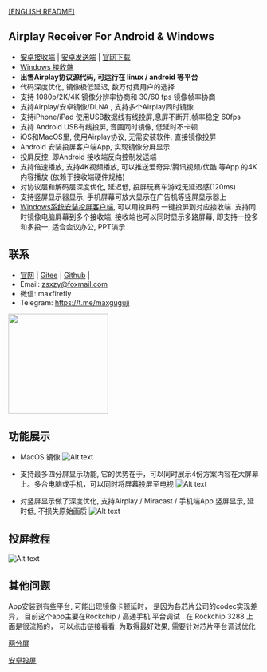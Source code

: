 [[ENGLISH README]](README_EN.md)

## Airplay Receiver For Android & Windows
- [安卓接收端](https://www.pgyer.com/SSKV) | [安卓发送端](https://www.pgyer.com/QfhB) | [官网下载](http://iosair.cn/) 
- [Windows 接收端](https://github.com/xfirefly/Airplay-SDK/raw/master/windows-receiver/win-airplay.exe)  
- **出售Airplay协议源代码, 可运行在 linux / android 等平台**
- 代码深度优化, 镜像极低延迟, 数万付费用户的选择
- 支持 1080p/2K/4K 镜像分辨率协商和 30/60 fps 镜像帧率协商
- 支持Airplay/安卓镜像/DLNA , 支持多个Airplay同时镜像
- 支持iPhone/iPad 使用USB数据线有线投屏,息屏不断开,帧率稳定 60fps 
- 支持 Android USB有线投屏, 音画同时镜像, 低延时不卡顿 
- iOS和MacOS里, 使用Airplay协议, 无需安装软件, 直接镜像投屏
- Android 安装投屏客户端App, 实现镜像分屏显示
- 投屏反控, 即Android 接收端反向控制发送端
- 支持倍速播放, 支持4K视频播放, 可以推送爱奇异/腾讯视频/优酷 等App 的4K内容播放 (依赖于接收端硬件规格)
- 对协议层和解码层深度优化, 延迟低, 投屏玩赛车游戏无延迟感(120ms)
- 支持竖屏显示器显示, 手机屏幕可放大显示在广告机等竖屏显示器上
- [Windows系统安装投屏客户端](https://github.com/xfirefly/Airplay-SDK/raw/master/windows-receiver/win-screen-sender.msi), 可以用投屏码 一键投屏到对应接收端. 支持同时镜像电脑屏幕到多个接收端,  接收端也可以同时显示多路屏幕, 即支持一投多和多投一, 适合会议办公, PPT演示


## 联系
- [官网](http://iosair.cn/) | [Gitee]( https://gitee.com/halo-x/Airplay-SDK ) | [Github]( https://github.com/xfirefly/Airplay-SDK ) | 
- Email: zsxzy@foxmail.com
- 微信: maxfirefly
- Telegram: https://t.me/maxguguji

<img src="image/qrcode.png?raw=true" width="200" height="200">

## 功能展示
- MacOS 镜像
![Alt text](image/mac.jpg?raw=true "Title")

- 支持最多四分屏显示功能, 它的优势在于，可以同时展示4份方案内容在大屏幕上。多台电脑或手机，可以同时将屏幕投屏至电视 
![Alt text](image/four.png?raw=true "Title")

- 对竖屏显示做了深度优化, 支持Airplay / Miracast / 手机端App 竖屏显示, 延时低, 不损失原始画质
![Alt text](image/v.png?raw=true "Title")

## 投屏教程
![Alt text](image/cast.jpg?raw=true "Title")
 

## 其他问题
App安装到有些平台, 可能出现镜像卡顿延时， 是因为各芯片公司的codec实现差异， 目前这个app主要在Rockchip / 高通手机 平台调试 .
在 Rockchip 3288 上面是很流畅的， 可以点击链接看看.  为取得最好效果, 需要针对芯片平台调试优化

[两分屏](https://v.youku.com/v_show/id_XNDI3MjkxMDMwOA==.html?spm=a2h3j.8428770.3416059.1)

[安卓投屏](https://v.youku.com/v_show/id_XNDI3MjkxMjE5Mg==.html?spm=a2h3j.8428770.3416059.1)
